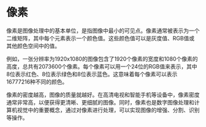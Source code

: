 # 像素

像素是图像处理中的基本单位，是指图像中最小的可见点。像素通常被表示为一个二维矩阵，其中每个元素表示一个颜色值。这些颜色值可以是灰度值、RGB值或其他颜色空间中的值。

例如，一张分辨率为1920x1080的图像包含了1920个像素的宽度和1080个像素的高度，总共有2073600个像素。每个像素可以用一个24位的RGB值来表示，其中8位表示红色、8位表示绿色和8位表示蓝色。这意味着每个像素可以表示16777216种不同的颜色。

像素的密度越高，图像的质量就越好。在高清电视和智能手机等设备中，像素密度通常非常高，以便获得更清晰、更细腻的图像。同时，像素也是数字图像处理和计算机视觉中的重要概念，通过对像素进行处理，可以实现图像的增强、分割、识别等操作。